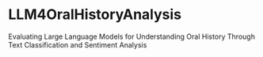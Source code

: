# LLM4OralHistoryAnalysis
Evaluating Large Language Models for Understanding Oral History Through Text Classification and Sentiment Analysis
